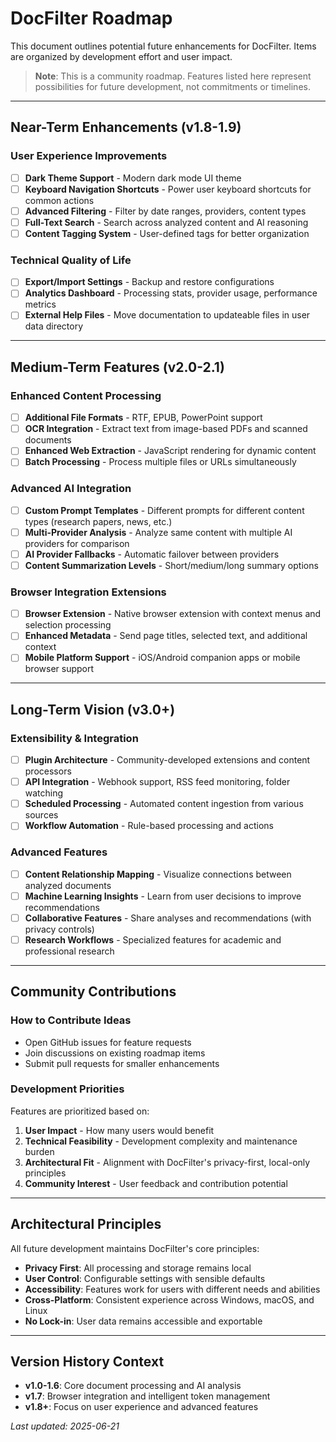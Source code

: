 # DocFilter Roadmap

This document outlines potential future enhancements for DocFilter. Items are organized by development effort and user impact.

> **Note**: This is a community roadmap. Features listed here represent possibilities for future development, not commitments or timelines.

---

## Near-Term Enhancements (v1.8-1.9)

### **User Experience Improvements**
- [ ] **Dark Theme Support** - Modern dark mode UI theme
- [ ] **Keyboard Navigation Shortcuts** - Power user keyboard shortcuts for common actions
- [ ] **Advanced Filtering** - Filter by date ranges, providers, content types
- [ ] **Full-Text Search** - Search across analyzed content and AI reasoning
- [ ] **Content Tagging System** - User-defined tags for better organization

### **Technical Quality of Life**
- [ ] **Export/Import Settings** - Backup and restore configurations
- [ ] **Analytics Dashboard** - Processing stats, provider usage, performance metrics
- [ ] **External Help Files** - Move documentation to updateable files in user data directory

---

## Medium-Term Features (v2.0-2.1)

### **Enhanced Content Processing**
- [ ] **Additional File Formats** - RTF, EPUB, PowerPoint support
- [ ] **OCR Integration** - Extract text from image-based PDFs and scanned documents
- [ ] **Enhanced Web Extraction** - JavaScript rendering for dynamic content
- [ ] **Batch Processing** - Process multiple files or URLs simultaneously

### **Advanced AI Integration**
- [ ] **Custom Prompt Templates** - Different prompts for different content types (research papers, news, etc.)
- [ ] **Multi-Provider Analysis** - Analyze same content with multiple AI providers for comparison
- [ ] **AI Provider Fallbacks** - Automatic failover between providers
- [ ] **Content Summarization Levels** - Short/medium/long summary options

### **Browser Integration Extensions**
- [ ] **Browser Extension** - Native browser extension with context menus and selection processing
- [ ] **Enhanced Metadata** - Send page titles, selected text, and additional context
- [ ] **Mobile Platform Support** - iOS/Android companion apps or mobile browser support

---

## Long-Term Vision (v3.0+)

### **Extensibility & Integration**
- [ ] **Plugin Architecture** - Community-developed extensions and content processors
- [ ] **API Integration** - Webhook support, RSS feed monitoring, folder watching
- [ ] **Scheduled Processing** - Automated content ingestion from various sources
- [ ] **Workflow Automation** - Rule-based processing and actions

### **Advanced Features**
- [ ] **Content Relationship Mapping** - Visualize connections between analyzed documents
- [ ] **Machine Learning Insights** - Learn from user decisions to improve recommendations
- [ ] **Collaborative Features** - Share analyses and recommendations (with privacy controls)
- [ ] **Research Workflows** - Specialized features for academic and professional research

---

## Community Contributions

### **How to Contribute Ideas**
- Open GitHub issues for feature requests
- Join discussions on existing roadmap items
- Submit pull requests for smaller enhancements

### **Development Priorities**
Features are prioritized based on:
1. **User Impact** - How many users would benefit
2. **Technical Feasibility** - Development complexity and maintenance burden
3. **Architectural Fit** - Alignment with DocFilter's privacy-first, local-only principles
4. **Community Interest** - User feedback and contribution potential

---

## Architectural Principles

All future development maintains DocFilter's core principles:

- **Privacy First**: All processing and storage remains local
- **User Control**: Configurable settings with sensible defaults  
- **Accessibility**: Features work for users with different needs and abilities
- **Cross-Platform**: Consistent experience across Windows, macOS, and Linux
- **No Lock-in**: User data remains accessible and exportable

---

## Version History Context

- **v1.0-1.6**: Core document processing and AI analysis
- **v1.7**: Browser integration and intelligent token management
- **v1.8+**: Focus on user experience and advanced features

*Last updated: 2025-06-21*